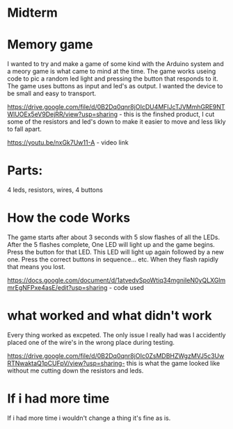 # Midterm 
# Memory game

I wanted to try and make a game of some kind with the Arduino system and a meory game is what came to mind at the time.
The game works useing code to pic a random led light and pressing the button that responds to it.
The game uses buttons as input and led's as output. I wanted the device to be small and easy to transport.

https://drive.google.com/file/d/0B2Dq0qnr8jOIcDU4MFlJcTJVMmhGRE9NTWlUOEx5eV9DejRR/view?usp=sharing - 
this is the finshed product, I cut some of the resistors and led's down to make it easier to move and less likly to fall apart.

https://youtu.be/nxGk7Uw11-A - video link

# Parts: 
4 leds, resistors, wires, 4 buttons

# How the code Works

The game starts after about 3 seconds with 5 slow flashes of all the LEDs. After the 5 flashes complete, One LED will light up and the game begins.
Press the button for that LED. This LED will light up again followed by a new one. Press the correct buttons in sequence... etc.
When they flash rapidly that means you lost.

https://docs.google.com/document/d/1atvedvSpoWtiq34mgniIeN0yQLXGlmmrEgNFPxe4asE/edit?usp=sharing - code used

# what worked and what didn't work

Every thing worked as excpeted. The only issue I really had was I accidently placed one of the wire's in the wrong place during testing.

https://drive.google.com/file/d/0B2Dq0qnr8jOIc0ZsMDBHZWgzMVJ5c3UwRTNwaktaQ1pCUFpV/view?usp=sharing- 
this is what the game looked like without me cutting down the resistors and leds.

# If i had more time

If i had more time i wouldn't change a thing it's fine as is.
